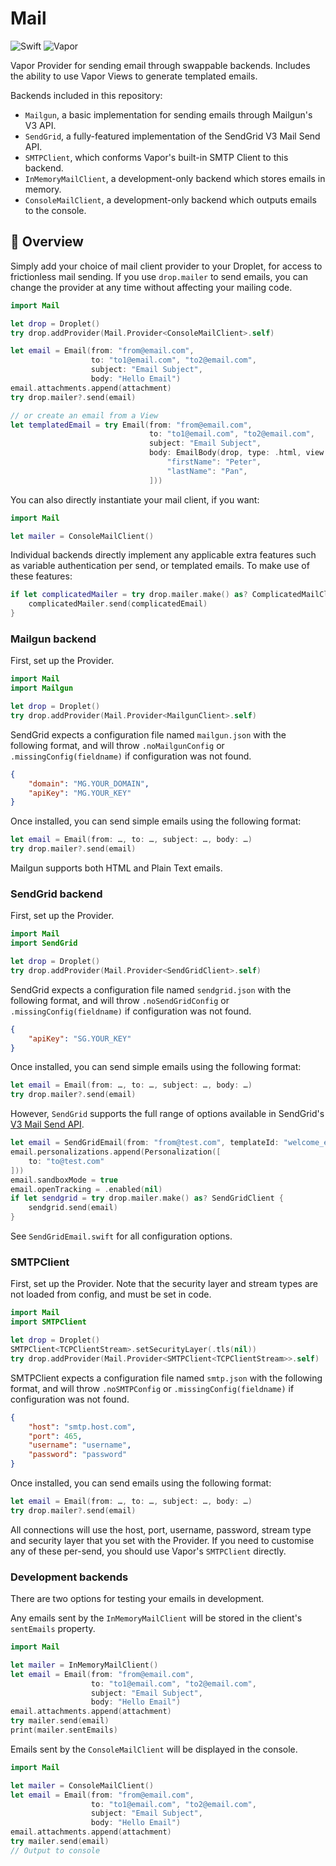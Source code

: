 # Mail

![Swift](http://img.shields.io/badge/swift-3.1-brightgreen.svg)
![Vapor](http://img.shields.io/badge/vapor-1.5-brightgreen.svg)

Vapor Provider for sending email through swappable backends. Includes the
ability to use Vapor Views to generate templated emails.

Backends included in this repository:

* `Mailgun`, a basic implementation for sending emails through Mailgun's V3 API.
* `SendGrid`, a fully-featured implementation of the SendGrid V3 Mail Send API.
* `SMTPClient`, which conforms Vapor's built-in SMTP Client to this backend.
* `InMemoryMailClient`, a development-only backend which stores emails in memory.
* `ConsoleMailClient`, a development-only backend which outputs emails to the console.

## 📘 Overview

Simply add your choice of mail client provider to your Droplet, for access to
frictionless mail sending. If you use `drop.mailer` to send emails, you can
change the provider at any time without affecting your mailing code.

```Swift
import Mail

let drop = Droplet()
try drop.addProvider(Mail.Provider<ConsoleMailClient>.self)

let email = Email(from: "from@email.com",
                  to: "to1@email.com", "to2@email.com",
                  subject: "Email Subject",
                  body: "Hello Email")
email.attachments.append(attachment)
try drop.mailer?.send(email)

// or create an email from a View
let templatedEmail = try Email(from: "from@email.com",
                               to: "to1@email.com", "to2@email.com",
                               subject: "Email Subject",
                               body: EmailBody(drop, type: .html, view: "email", [
                                   "firstName": "Peter",
                                   "lastName": "Pan",
                               ]))
```

You can also directly instantiate your mail client, if you want:

```Swift
import Mail

let mailer = ConsoleMailClient()
```

Individual backends directly implement any applicable extra features such as
variable authentication per send, or templated emails. To make use of these
features:

```Swift
if let complicatedMailer = try drop.mailer.make() as? ComplicatedMailClient {
    complicatedMailer.send(complicatedEmail)
}
```

### Mailgun backend

First, set up the Provider.

```Swift
import Mail
import Mailgun

let drop = Droplet()
try drop.addProvider(Mail.Provider<MailgunClient>.self)
```

SendGrid expects a configuration file named `mailgun.json` with the following
format, and will throw `.noMailgunConfig` or `.missingConfig(fieldname)` if
configuration was not found.

```json
{
    "domain": "MG.YOUR_DOMAIN",
    "apiKey": "MG.YOUR_KEY"
}
```

Once installed, you can send simple emails using the following format:

```Swift
let email = Email(from: …, to: …, subject: …, body: …)
try drop.mailer?.send(email)
```

Mailgun supports both HTML and Plain Text emails.

### SendGrid backend

First, set up the Provider.

```Swift
import Mail
import SendGrid

let drop = Droplet()
try drop.addProvider(Mail.Provider<SendGridClient>.self)
```

SendGrid expects a configuration file named `sendgrid.json` with the following
format, and will throw `.noSendGridConfig` or `.missingConfig(fieldname)` if
configuration was not found.

```json
{
    "apiKey": "SG.YOUR_KEY"
}
```

Once installed, you can send simple emails using the following format:

```Swift
let email = Email(from: …, to: …, subject: …, body: …)
try drop.mailer?.send(email)
```

However, `SendGrid` supports the full range of options available in SendGrid's
[V3 Mail Send API](https://sendgrid.com/docs/API_Reference/Web_API_v3/Mail/index.html).

```Swift
let email = SendGridEmail(from: "from@test.com", templateId: "welcome_email")
email.personalizations.append(Personalization([
    to: "to@test.com"
]))
email.sandboxMode = true
email.openTracking = .enabled(nil)
if let sendgrid = try drop.mailer.make() as? SendGridClient {
    sendgrid.send(email)
}
```

See `SendGridEmail.swift` for all configuration options.

### SMTPClient

First, set up the Provider. Note that the security layer and stream types are
not loaded from config, and must be set in code.

```Swift
import Mail
import SMTPClient

let drop = Droplet()
SMTPClient<TCPClientStream>.setSecurityLayer(.tls(nil))
try drop.addProvider(Mail.Provider<SMTPClient<TCPClientStream>>.self)
```

SMTPClient expects a configuration file named `smtp.json` with the following
format, and will throw `.noSMTPConfig` or `.missingConfig(fieldname)` if
configuration was not found.

```json
{
    "host": "smtp.host.com",
    "port": 465,
    "username": "username",
    "password": "password"
}
```

Once installed, you can send emails using the following format:

```Swift
let email = Email(from: …, to: …, subject: …, body: …)
try drop.mailer?.send(email)
```

All connections will use the host, port, username, password, stream type and
security layer that you set with the Provider. If you need to customise any of
these per-send, you should use Vapor's `SMTPClient` directly.

### Development backends

There are two options for testing your emails in development.

Any emails sent by the `InMemoryMailClient` will be stored in the client's
`sentEmails` property.

```Swift
import Mail

let mailer = InMemoryMailClient()
let email = Email(from: "from@email.com",
                  to: "to1@email.com", "to2@email.com",
                  subject: "Email Subject",
                  body: "Hello Email")
email.attachments.append(attachment)
try mailer.send(email)
print(mailer.sentEmails)
```

Emails sent by the `ConsoleMailClient` will be displayed in the console.

```Swift
import Mail

let mailer = ConsoleMailClient()
let email = Email(from: "from@email.com",
                  to: "to1@email.com", "to2@email.com",
                  subject: "Email Subject",
                  body: "Hello Email")
email.attachments.append(attachment)
try mailer.send(email)
// Output to console
```
